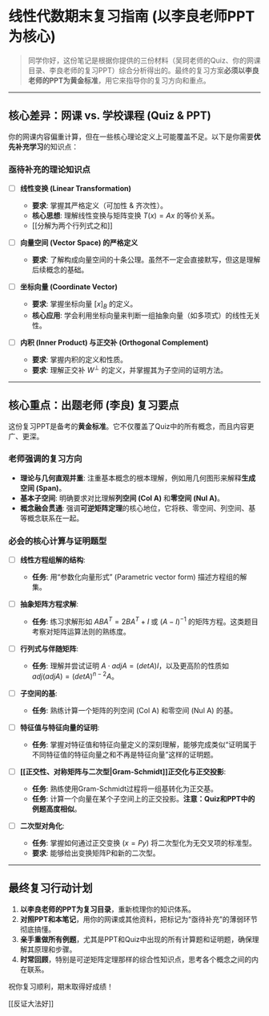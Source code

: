# 线性代数期末复习指南 (以李良老师PPT为核心)

> 同学你好，这份笔记是根据你提供的三份材料（吴珂老师的Quiz、你的网课目录、李良老师的复习PPT）综合分析得出的。最终的复习方案**必须以李良老师的PPT为黄金标准**，用它来指导你的复习方向和重点。

---

## 核心差异：网课 vs. 学校课程 (Quiz & PPT)

你的网课内容偏重计算，但在一些核心理论定义上可能覆盖不足。以下是你需要**优先补充学习**的知识点：

### 亟待补充的理论知识点

- [ ] **线性变换 (Linear Transformation)**
    - **要求**: 掌握其严格定义（可加性 & 齐次性）。
    - **核心思想**: 理解线性变换与矩阵变换 $T(x)=Ax$ 的等价关系。
    - [[分解为两个行列式之和]]

- [ ] **向量空间 (Vector Space) 的严格定义**
    - **要求**: 了解构成向量空间的十条公理。虽然不一定会直接默写，但这是理解后续概念的基础。

- [ ] **坐标向量 (Coordinate Vector)**
    - **要求**: 掌握坐标向量 $[x]_B$ 的定义。
    - **核心应用**: 学会利用坐标向量来判断一组抽象向量（如多项式）的线性无关性。

- [ ] **内积 (Inner Product) 与正交补 (Orthogonal Complement)**
    - **要求**: 掌握内积的定义和性质。
    - **要求**: 理解正交补 $W^{\perp}$ 的定义，并掌握其为子空间的证明方法。

---

## 核心重点：出题老师 (李良) 复习要点

这份复习PPT是备考的**黄金标准**。它不仅覆盖了Quiz中的所有概念，而且内容更广、更深。

### 老师强调的复习方向

* **理论与几何直观并重**: 注重基本概念的根本理解，例如用几何图形来解释**生成空间 (Span)**。
* **基本子空间**: 明确要求对比理解**列空间 (Col A)** 和**零空间 (Nul A)**。
* **概念融会贯通**: 强调**可逆矩阵定理**的核心地位，它将秩、零空间、列空间、基等概念联系在一起。

### 必会的核心计算与证明题型

- [ ] **线性方程组解的结构**:
    - **任务**: 用“参数化向量形式” (Parametric vector form) 描述方程组的解集。

- [ ] **抽象矩阵方程求解**:
    - **任务**: 练习求解形如 $ABA^T = 2BA^T + I$ 或 $(A-I)^{-1}$ 的矩阵方程。这类题目考察对矩阵运算法则的熟练度。

- [ ] **行列式与伴随矩阵**:
    - **任务**: 理解并尝试证明 $A \cdot adjA = (detA)I$，以及更高阶的性质如 $adj(adjA)=(detA)^{n-2}A$。

- [ ] **子空间的基**:
    - **任务**: 熟练计算一个矩阵的列空间 (Col A) 和零空间 (Nul A) 的基。

- [ ] **特征值与特征向量的证明**:
    - **任务**: 掌握对特征值和特征向量定义的深刻理解，能够完成类似“证明属于不同特征值的特征向量之和不再是特征向量”这样的证明题。

- [ ] **[[正交性、对称矩阵与二次型|Gram-Schmidt]]正交化与正交投影**:
    - **任务**: 熟练使用Gram-Schmidt过程将一组基转化为正交基。
    - **任务**: 计算一个向量在某个子空间上的正交投影。**注意：Quiz和PPT中的例题高度相似**。

- [ ] **二次型对角化**:
    - **任务**: 掌握如何通过正交变换 ($x=Py$) 将二次型化为无交叉项的标准型。
    - **要求**: 能够给出变换矩阵P和新的二次型。

---

## 最终复习行动计划

1.  **以李良老师的PPT为复习目录**，重新梳理你的知识体系。
2.  **对照PPT和本笔记**，用你的网课或其他资料，把标记为“亟待补充”的薄弱环节彻底搞懂。
3.  **亲手重做所有例题**，尤其是PPT和Quiz中出现的所有计算题和证明题，确保理解其原理和步骤。
4.  **时常回顾**，特别是可逆矩阵定理那样的综合性知识点，思考各个概念之间的内在联系。

祝你复习顺利，期末取得好成绩！

[[反证大法好]]